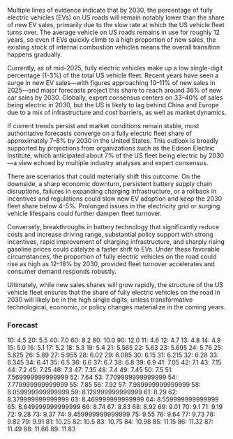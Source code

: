 Multiple lines of evidence indicate that by 2030, the percentage of fully electric vehicles (EVs) on US roads will remain notably lower than the share of new EV sales, primarily due to the slow rate at which the US vehicle fleet turns over. The average vehicle on US roads remains in use for roughly 12 years, so even if EVs quickly climb to a high proportion of new sales, the existing stock of internal combustion vehicles means the overall transition happens gradually.

Currently, as of mid-2025, fully electric vehicles make up a low single-digit percentage (1-3%) of the total US vehicle fleet. Recent years have seen a surge in new EV sales—with figures approaching 10–11% of new sales in 2025—and major forecasts project this share to reach around 36% of new car sales by 2030. Globally, expert consensus centers on 33–40% of sales being electric in 2030, but the US is likely to lag behind China and Europe due to a mix of infrastructure and cost barriers, as well as market dynamics.

If current trends persist and market conditions remain stable, most authoritative forecasts converge on a fully electric fleet share of approximately 7–8% by 2030 in the United States. This outlook is broadly supported by projections from organizations such as the Edison Electric Institute, which anticipated about 7% of the US fleet being electric by 2030—a view echoed by multiple industry analyses and expert consensus.

There are scenarios that could materially shift this outcome. On the downside, a sharp economic downturn, persistent battery supply chain disruptions, failures in expanding charging infrastructure, or a rollback in incentives and regulations could slow new EV adoption and keep the 2030 fleet share below 4-5%. Prolonged issues in the electricity grid or surging vehicle lifespans could further dampen fleet turnover.

Conversely, breakthroughs in battery technology that significantly reduce costs and increase driving range, substantial policy support with strong incentives, rapid improvement of charging infrastructure, and sharply rising gasoline prices could catalyze a faster shift to EVs. Under these favorable circumstances, the proportion of fully electric vehicles on the road could rise as high as 12–18% by 2030, provided fleet turnover accelerates and consumer demand responds robustly.

Ultimately, while new sales shares will grow rapidly, the structure of the US vehicle fleet ensures that the share of fully electric vehicles on the road in 2030 will likely be in the high single digits, unless transformative technological, economic, or policy changes materialize in the coming years.

### Forecast

10: 4.5
20: 5.5
40: 7.0
60: 8.2
80: 10.0
90: 12.0
11: 4.6
12: 4.7
13: 4.8
14: 4.9
15: 5.0
16: 5.1
17: 5.2
18: 5.3
19: 5.4
21: 5.565
22: 5.63
23: 5.695
24: 5.76
25: 5.825
26: 5.89
27: 5.955
28: 6.02
29: 6.085
30: 6.15
31: 6.215
32: 6.28
33: 6.345
34: 6.41
35: 6.5
36: 6.6
37: 6.7
38: 6.8
39: 6.9
41: 7.05
42: 7.1
43: 7.15
44: 7.2
45: 7.25
46: 7.3
47: 7.35
48: 7.4
49: 7.45
50: 7.5
51: 7.569999999999999
52: 7.64
53: 7.709999999999999
54: 7.779999999999999
55: 7.85
56: 7.92
57: 7.989999999999999
58: 8.059999999999999
59: 8.129999999999999
61: 8.29
62: 8.379999999999999
63: 8.469999999999999
64: 8.559999999999999
65: 8.649999999999999
66: 8.74
67: 8.83
68: 8.92
69: 9.01
70: 9.1
71: 9.19
72: 9.28
73: 9.37
74: 9.459999999999999
75: 9.55
76: 9.64
77: 9.73
78: 9.82
79: 9.91
81: 10.25
82: 10.5
83: 10.75
84: 10.98
85: 11.15
86: 11.32
87: 11.49
88: 11.66
89: 11.83